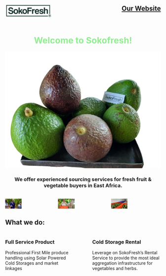 <div><img align = "left" src="logo.png" width="30%"/>
<h2 style="text-align: right;">
  <a href="https://sokofresh.co.ke/">Our Website</a>
</h2>
</div>
<br>
<h1 align="center" style="color: lightgreen;">Welcome to Sokofresh!</h1>
<div align = "center"><img src="ova_homepage.png"/></div>
<h3 align = "center">We offer experienced sourcing services for fresh fruit & vegetable buyers in East Africa. 
</h3>
<br>
<div style="display: flex; justify-content: center;">
<div style="display: flex; margin: 0 auto;">  
<div style=" margin-right: 10px;">
    <img src="farmers.jpeg" width="100%" style="max-width: 33%;" />
  </div>
  <div style="margin-right: 10px;">
    <img src="mzee-1.jpg" width="100%" style="max-width: 33%;" />
  </div>
  <div >
    <img src="farmer.jpeg" width="100%" style="max-width: 33%;" />
  </div>
</div>
</div>

<h2>What we do:</h2>
<div style="display: flex;">
    <div style="flex: 1; margin-right: 60px;">
        <h3>Full Service Product</h3>
        <p>Professional First Mile produce handling using Solar Powered Cold Storages and market linkages</p>
    </div>
    <div style="flex: 1;">
        <h3>Cold Storage Rental</h3>
        <p>Leverage on SokoFresh’s Rental Service to provide the most ideal aggregation infrastructure for vegetables and herbs.</p>
    </div>
</div>
